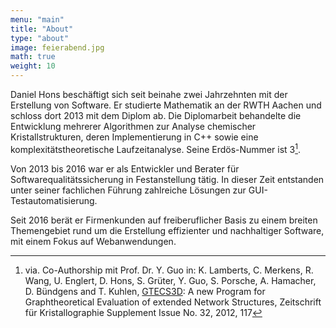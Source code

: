 ```yaml
---
menu: "main"
title: "About"
type: "about"
image: feierabend.jpg
math: true
weight: 10
---
```


Daniel Hons beschäftigt sich seit beinahe zwei Jahrzehnten mit der Erstellung von Software. 
Er studierte Mathematik an der RWTH Aachen und schloss dort 2013 mit dem Diplom ab. 
Die Diplomarbeit behandelte die Entwicklung mehrerer Algorithmen zur Analyse chemischer Kristallstrukturen, deren Implementierung in C++ sowie eine komplexitätstheoretische Laufzeitanalyse.
Seine Erdös-Nummer ist 3[^1].

Von 2013 bis 2016 war er als Entwickler und Berater für Softwarequalitätssicherung in Festanstellung tätig. 
In dieser Zeit entstanden unter seiner fachlichen Führung zahlreiche Lösungen zur GUI-Testautomatisierung.

Seit 2016 berät er Firmenkunden auf freiberuflicher Basis zu einem breiten Themengebiet rund um die Erstellung effizienter und nachhaltiger Software, mit einem Fokus auf Webanwendungen.


[^1]: via. Co-Authorship mit Prof. Dr. Y. Guo in:
K. Lamberts, C. Merkens, R. Wang, U. Englert, D. Hons, S. Grüter, Y. Guo, S. Porsche, A. Hamacher, D. Bündgens and T. Kuhlen, [GTECS3D](http://www.gtecs.rwth-aachen.de/?page=references): A new Program for Graphtheoretical Evaluation of extended Network Structures, Zeitschrift für Kristallographie Supplement Issue No. 32, 2012, 117
